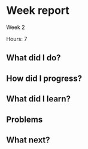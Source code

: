 # Week report
Week 2

Hours: 7

## What did I do?
## How did I progress?
## What did I learn?
## Problems
## What next?

